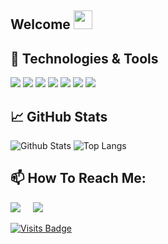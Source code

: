 ## Welcome <img src="https://raw.githubusercontent.com/aemmadi/aemmadi/master/wave.gif" width="30px">
 

## 🔧 Technologies & Tools
<p align="left">
 <img src="https://img.shields.io/badge/java-%23ED8B00.svg?&style=for-the-badge&logo=java&logoColor=white"> <img src="https://img.shields.io/badge/c%20-%2300599C.svg?&style=for-the-badge&logo=c&logoColor=white">
 <img src="https://img.shields.io/badge/c++%20-%2300599C.svg?&style=for-the-badge&logo=c%2B%2B&ogoColor=white">
<img src="https://img.shields.io/badge/c%23%20-%23239120.svg?&style=for-the-badge&logo=c-sharp&logoColor=white">
<img src="https://img.shields.io/badge/javascript%20-%23323330.svg?&style=for-the-badge&logo=javascript&logoColor=%23F7DF1E">
<img src="https://img.shields.io/badge/kotlin-%230095D5.svg?&style=for-the-badge&logo=kotlin&logoColor=white">
<img src="https://img.shields.io/badge/python%20-%2314354C.svg?&style=for-the-badge&logo=python&logoColor=white">  
</p>


## &#x1f4c8; GitHub Stats
![Github Stats](https://github-readme-stats.vercel.app/api?username=shiraz318&count_private=true&show_icons=true&include_all_commits=true)
![Top Langs](https://github-readme-stats.vercel.app/api/top-langs/?username=shiraz318&hide=TeX&layout=compact)


## 📫 How To Reach Me: 
<p align="left">
  <a target="_blank"href="https://www.linkedin.com/in/shiraz-berger-6a4a861b4/"><img src="https://img.shields.io/badge/linkedin-%230077B5.svg?&style=for-the-badge&logo=linkedin&logoColor=white" /></a>&nbsp;&nbsp;&nbsp;&nbsp;
  <a href="mailto:shiraz422@gmail.com?subject=Hello%20Ileri,%20From%20Github"><img src="https://img.shields.io/badge/gmail-%23D14836.svg?&style=for-the-badge&logo=gmail&logoColor=white" /></a>&nbsp;&nbsp;&nbsp;&nbsp;
</p>

[![Visits Badge](https://badges.pufler.dev/visits/shiraz318/shiraz318)](https://badges.pufler.dev)


<!--


**shiraz318/shiraz318** is a ✨ _special_ ✨ repository because its `README.md` (this file) appears on your GitHub profile.

Here are some ideas to get you started:

- 🔭 I’m currently working on ...
- 🌱 I’m currently learning ...
- 👯 I’m looking to collaborate on ...
- 🤔 I’m looking for help with ...
- 💬 Ask me about ...
- 📫 How to reach me: ...
- 😄 Pronouns: ...
- ⚡ Fun fact: ...
-->
